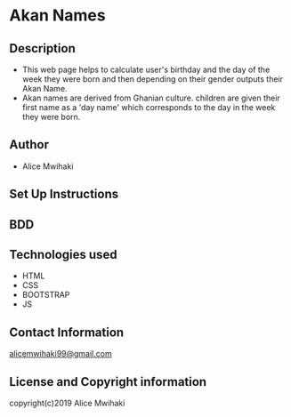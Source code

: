 # Akan Names

## Description
-  This web page helps to calculate user's birthday and the day of the week they were born and then depending on their gender outputs their Akan Name. 
- Akan names are derived from Ghanian culture. children are given their first name as a 'day name' which corresponds to the day in the week they were born.

## Author
- Alice Mwihaki

## Set Up Instructions

## BDD

## Technologies used
- HTML
- CSS
- BOOTSTRAP
- JS

## Contact Information
alicemwihaki99@gmail.com

## License and Copyright information
copyright(c)2019 Alice Mwihaki
